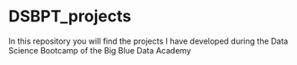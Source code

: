 # DSBPT_projects
In this repository you will find the projects I have developed during the Data Science Bootcamp of the Big Blue Data Academy
